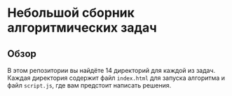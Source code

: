 # Небольшой сборник алгоритмических задач

## Обзор
В этом репозитории вы найдёте 14 директорий для каждой из задач. Каждая директория содержит файл `index.html` для запуска алгоритма и файл `script.js`, где вам предстоит написать решения.
